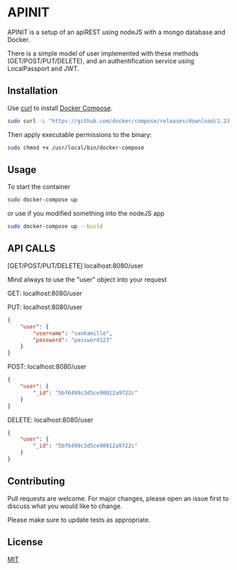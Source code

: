 # APINIT

APINIT is a setup of an apiREST using nodeJS with a mongo database and Docker.

There is a simple model of user implemented with these methods (GET/POST/PUT/DELETE), and an authentification service using LocalPassport and JWT.


## Installation

Use [curl](https://curl.haxx.se/) to install [Docker Compose](https://docs.docker.com/compose/install/#install-compose).

```bash
sudo curl -L "https://github.com/docker/compose/releases/download/1.23.1/docker-compose-$(uname -s)-$(uname -m)" -o /usr/local/bin/docker-compose
```
Then apply executable permissions to the binary:

```bash
sudo chmod +x /usr/local/bin/docker-compose
```

## Usage

To start the container
```bash
sudo docker-compose up
```
or use if you modified something into the nodeJS app
```bash
sudo docker-compose up --build
```

## API CALLS

[GET/POST/PUT/DELETE] localhost:8080/user

Mind always to use the "user" object into your request

GET: localhost:8080/user

PUT: localhost:8080/user

```json
{
	"user": {
		"username": "sankamille",
		"password": "password123"
	}
}
```

POST: localhost:8080/user

```json
{
	"user": {
		"_id": "5bf6499c3d5ce90012a9722c"
	}
}
```

DELETE: localhost:8080/user

```json
{
	"user": {
		"_id": "5bf6499c3d5ce90012a9722c"
	}
}
```



## Contributing
Pull requests are welcome. For major changes, please open an issue first to discuss what you would like to change.

Please make sure to update tests as appropriate.

## License
[MIT](https://choosealicense.com/licenses/mit/)
